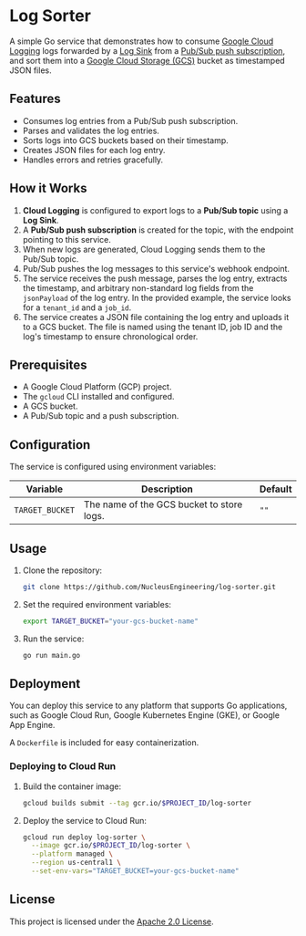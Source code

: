 # Log Sorter

A simple Go service that demonstrates how to consume
[Google Cloud Logging](https://cloud.google.com/logging) logs forwarded by a
[Log Sink](https://cloud.google.com/logging/docs/routing/overview) from a
[Pub/Sub push subscription](https://cloud.google.com/pubsub/docs/push), and sort
them into a [Google Cloud Storage (GCS)](https://cloud.google.com/storage)
bucket as timestamped JSON files.

## Features

- Consumes log entries from a Pub/Sub push subscription.
- Parses and validates the log entries.
- Sorts logs into GCS buckets based on their timestamp.
- Creates JSON files for each log entry.
- Handles errors and retries gracefully.

## How it Works

1.  **Cloud Logging** is configured to export logs to a **Pub/Sub topic** using
    a **Log Sink**.
2.  A **Pub/Sub push subscription** is created for the topic, with the endpoint
    pointing to this service.
3.  When new logs are generated, Cloud Logging sends them to the Pub/Sub topic.
4.  Pub/Sub pushes the log messages to this service's webhook endpoint.
5.  The service receives the push message, parses the log entry, extracts the
    timestamp, and arbitrary non-standard log fields from the `jsonPayload` of
    the log entry. In the provided example, the service looks for a `tenant_id`
    and a `job_id`.
6.  The service creates a JSON file containing the log entry and uploads it to a
    GCS bucket. The file is named using the tenant ID, job ID and the log's
    timestamp to ensure chronological order.

## Prerequisites

- A Google Cloud Platform (GCP) project.
- The `gcloud` CLI installed and configured.
- A GCS bucket.
- A Pub/Sub topic and a push subscription.

## Configuration

The service is configured using environment variables:

| Variable        | Description                               | Default |
| --------------- | ----------------------------------------- | ------- |
| `TARGET_BUCKET` | The name of the GCS bucket to store logs. | `""`    |

## Usage

1.  Clone the repository:
    ```bash
    git clone https://github.com/NucleusEngineering/log-sorter.git
    ```
2.  Set the required environment variables:
    ```bash
    export TARGET_BUCKET="your-gcs-bucket-name"
    ```
3.  Run the service:
    ```bash
    go run main.go
    ```

## Deployment

You can deploy this service to any platform that supports Go applications, such
as Google Cloud Run, Google Kubernetes Engine (GKE), or Google App Engine.

A `Dockerfile` is included for easy containerization.

### Deploying to Cloud Run

1.  Build the container image:
    ```bash
    gcloud builds submit --tag gcr.io/$PROJECT_ID/log-sorter
    ```
2.  Deploy the service to Cloud Run:
    ```bash
    gcloud run deploy log-sorter \
      --image gcr.io/$PROJECT_ID/log-sorter \
      --platform managed \
      --region us-central1 \
      --set-env-vars="TARGET_BUCKET=your-gcs-bucket-name"
    ```

## License

This project is licensed under the [Apache 2.0 License](LICENSE).
